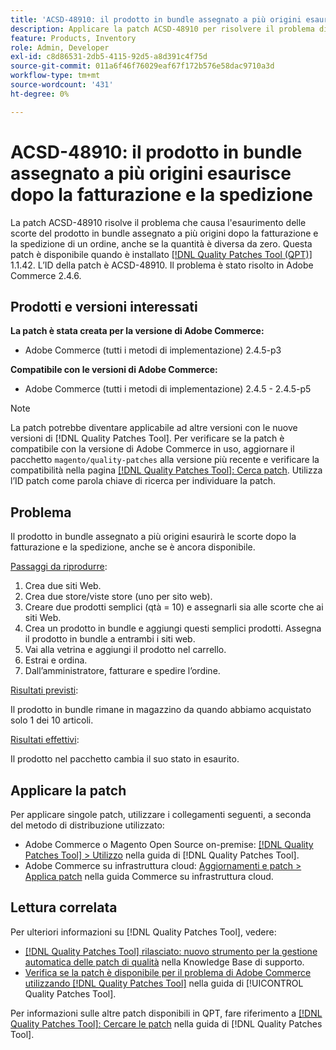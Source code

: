 ```yaml
---
title: 'ACSD-48910: il prodotto in bundle assegnato a più origini esaurisce dopo la fatturazione e la spedizione'
description: Applicare la patch ACSD-48910 per risolvere il problema di Adobe Commerce, in cui il prodotto in bundle assegnato a più origini esaurisce le scorte dopo che un ordine è stato fatturato e spedito, anche se presenta ancora una quantità diversa da zero.
feature: Products, Inventory
role: Admin, Developer
exl-id: c8d86531-2db5-4115-92d5-a8d391c4f75d
source-git-commit: 011a6f46f76029eaf67f172b576e58dac9710a3d
workflow-type: tm+mt
source-wordcount: '431'
ht-degree: 0%

---
```


# ACSD-48910: il prodotto in bundle assegnato a più origini esaurisce dopo la fatturazione e la spedizione

La patch ACSD-48910 risolve il problema che causa l&#39;esaurimento delle scorte del prodotto in bundle assegnato a più origini dopo la fatturazione e la spedizione di un ordine, anche se la quantità è diversa da zero. Questa patch è disponibile quando è installato [[!DNL Quality Patches Tool (QPT)]](https://experienceleague.adobe.com/en/docs/commerce-operations/tools/quality-patches-tool/quality-patches-tool-to-self-serve-quality-patches) 1.1.42. L’ID della patch è ACSD-48910. Il problema è stato risolto in Adobe Commerce 2.4.6.

## Prodotti e versioni interessati

**La patch è stata creata per la versione di Adobe Commerce:**

* Adobe Commerce (tutti i metodi di implementazione) 2.4.5-p3

**Compatibile con le versioni di Adobe Commerce:**

* Adobe Commerce (tutti i metodi di implementazione) 2.4.5 - 2.4.5-p5

>[!NOTE]
>
>La patch potrebbe diventare applicabile ad altre versioni con le nuove versioni di [!DNL Quality Patches Tool]. Per verificare se la patch è compatibile con la versione di Adobe Commerce in uso, aggiornare il pacchetto `magento/quality-patches` alla versione più recente e verificare la compatibilità nella pagina [[!DNL Quality Patches Tool]: Cerca patch](https://experienceleague.adobe.com/tools/commerce-quality-patches/index.html). Utilizza l’ID patch come parola chiave di ricerca per individuare la patch.

## Problema

Il prodotto in bundle assegnato a più origini esaurirà le scorte dopo la fatturazione e la spedizione, anche se è ancora disponibile.

<u>Passaggi da riprodurre</u>:

1. Crea due siti Web.
1. Crea due store/viste store (uno per sito web).
1. Creare due prodotti semplici (qtà = 10) e assegnarli sia alle scorte che ai siti Web.
1. Crea un prodotto in bundle e aggiungi questi semplici prodotti. Assegna il prodotto in bundle a entrambi i siti web.
1. Vai alla vetrina e aggiungi il prodotto nel carrello.
1. Estrai e ordina.
1. Dall’amministratore, fatturare e spedire l’ordine.

<u>Risultati previsti</u>:

Il prodotto in bundle rimane in magazzino da quando abbiamo acquistato solo 1 dei 10 articoli.

<u>Risultati effettivi</u>:

Il prodotto nel pacchetto cambia il suo stato in esaurito.

## Applicare la patch

Per applicare singole patch, utilizzare i collegamenti seguenti, a seconda del metodo di distribuzione utilizzato:

* Adobe Commerce o Magento Open Source on-premise: [[!DNL Quality Patches Tool] > Utilizzo](/help/tools/quality-patches-tool/usage.md) nella guida di [!DNL Quality Patches Tool].
* Adobe Commerce su infrastruttura cloud: [Aggiornamenti e patch > Applica patch](https://experienceleague.adobe.com/docs/commerce-cloud-service/user-guide/develop/upgrade/apply-patches.html) nella guida Commerce su infrastruttura cloud.

## Lettura correlata

Per ulteriori informazioni su [!DNL Quality Patches Tool], vedere:

* [[!DNL Quality Patches Tool] rilasciato: nuovo strumento per la gestione automatica delle patch di qualità](https://experienceleague.adobe.com/en/docs/commerce-operations/tools/quality-patches-tool/quality-patches-tool-to-self-serve-quality-patches) nella Knowledge Base di supporto.
* [Verifica se la patch è disponibile per il problema di Adobe Commerce utilizzando  [!DNL Quality Patches Tool]](/help/tools/quality-patches-tool/patches-available-in-qpt/check-patch-for-magento-issue-with-magento-quality-patches.md) nella guida di [!UICONTROL Quality Patches Tool].


Per informazioni sulle altre patch disponibili in QPT, fare riferimento a [[!DNL Quality Patches Tool]: Cercare le patch](https://experienceleague.adobe.com/tools/commerce-quality-patches/index.html) nella guida di [!DNL Quality Patches Tool].
